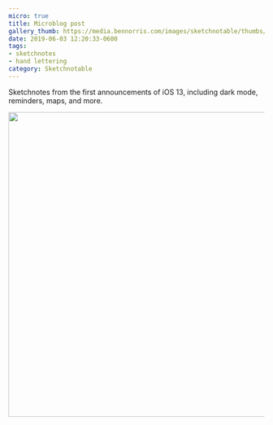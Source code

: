 ```yaml
---
micro: true
title: Microblog post
gallery_thumb: https://media.bennorris.com/images/sketchnotable/thumbs/wwdc-2019-ios.jpg
date: 2019-06-03 12:20:33-0600
tags:
- sketchnotes
- hand lettering
category: Sketchnotable
---
```


Sketchnotes from the first announcements of iOS 13, including dark mode, reminders, maps, and more.

<img src="https://media.bennorris.com/images/sketchnotable/wwdc-2019/wwdc-2019-ios.jpg" width="600" height="600" alt="" />